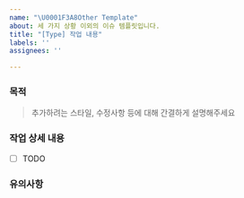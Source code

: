 ```yaml
---
name: "\U0001F3A8Other Template"
about: 세 가지 상황 이외의 이슈 템플릿입니다.
title: "[Type] 작업 내용"
labels: ''
assignees: ''

---
```


### 목적
> 추가하려는 스타일, 수정사항 등에 대해 간결하게 설명해주세요

### 작업 상세 내용
- [ ] TODO

### 유의사항